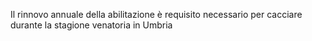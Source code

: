 Il rinnovo annuale della abilitazione è requisito necessario per cacciare durante la stagione venatoria in Umbria
